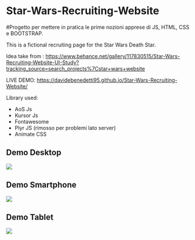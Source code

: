 # Star-Wars-Recruiting-Website

#Progetto per mettere in pratica le prime nozioni apprese di JS, HTML, CSS e BOOTSTRAP.

This is a fictional recruiting page for the Star Wars Death Star.

Idea take from : https://www.behance.net/gallery/117830515/Star-Wars-Recruiting-Website-UI-Study?tracking_source=search_projects%7Cstar+wars+website

LIVE DEMO: https://davidebenedetti95.github.io/Star-Wars-Recruiting-Website/

Library used:

- AoS Js
- Kursor Js
- Fontawesome
- Plyr JS (rimosso per problemi lato server)
- Animate CSS

## Demo Desktop
![](https://github.com/DavideBenedetti95/Star-Wars-Recruiting-Website/blob/main/Demo/Desktop_Demo.gif)

## Demo Smartphone
![](https://github.com/DavideBenedetti95/Star-Wars-Recruiting-Website/blob/main/Demo/Smartphone_Demo.gif)

## Demo Tablet
![](https://github.com/DavideBenedetti95/Star-Wars-Recruiting-Website/blob/main/Demo/Tablet_Demo.gif)
